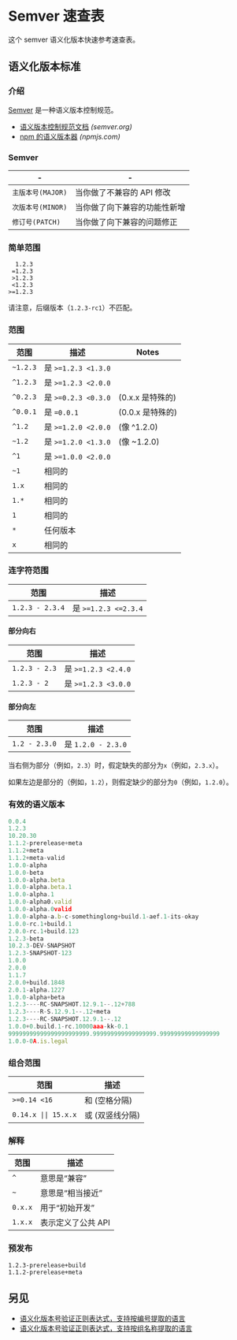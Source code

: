 Semver 速查表
===

这个 semver 语义化版本快速参考速查表。

语义化版本标准
----

### 介绍

[Semver](http://semver.org/) 是一种语义版本控制规范。

- [语义版本控制规范文档](http://semver.org/) _(semver.org)_
- [npm 的语义版本器](https://docs.npmjs.com/cli/v6/using-npm/semver) _(npmjs.com)_

### Semver

| -               | -                      |
|-----------------|------------------------|
| `主版本号(MAJOR)` | 当你做了不兼容的 API 修改 |
| `次版本号(MINOR)` | 当你做了向下兼容的功能性新增 |
| `修订号(PATCH)` | 当你做了向下兼容的问题修正 |

### 简单范围

```
  1.2.3
 =1.2.3
 >1.2.3
 <1.2.3
>=1.2.3
```

请注意，后缀版本（`1.2.3-rc1`）不匹配。

### 范围
<!--rehype:wrap-class=row-span-3-->

| 范围    | 描述         | Notes             |
| ---      | ---                 | ---               |
| `~1.2.3` | 是 `>=1.2.3 <1.3.0` |                    |
| `^1.2.3` | 是 `>=1.2.3 <2.0.0` |                    |
| `^0.2.3` | 是 `>=0.2.3 <0.3.0` | (0.x.x 是特殊的) |
| `^0.0.1` | 是  `=0.0.1`        | (0.0.x 是特殊的) |
| `^1.2`   | 是 `>=1.2.0 <2.0.0` | (像 ^1.2.0)        |
| `~1.2`   | 是 `>=1.2.0 <1.3.0` | (像 ~1.2.0)        |
| `^1`     | 是 `>=1.0.0 <2.0.0` |                    |
| `~1`     | 相同的               |                    |
| `1.x`    | 相同的               |                    |
| `1.*`    | 相同的               |                    |
| `1`      | 相同的               |                    |
| `*`      | 任何版本             |                    |
| `x`      | 相同的               |                    |
<!--rehype:className=shortcuts-->

### 连字符范围

| 范围               | 描述           |
| ---                | ---                   |
| `1.2.3 - 2.3.4`    | 是 `>=1.2.3 <=2.3.4`  |
<!--rehype:className=shortcuts show-header-->

#### 部分向右

| 范围            | 描述 |
| ---             | --- |
| `1.2.3 - 2.3`   | 是 `>=1.2.3 <2.4.0`   |
| `1.2.3 - 2`     | 是 `>=1.2.3 <3.0.0`   |
<!--rehype:className=shortcuts-->

#### 部分向左

| 范围           | 描述           |
| ---            | ---                   |
| `1.2 - 2.3.0`  | 是 `1.2.0 - 2.3.0`    |
<!--rehype:className=shortcuts-->

当右侧为部分（例如，`2.3`）时，假定缺失的部分为`x`（例如，`2.3.x`）。

如果左边是部分的（例如，`1.2`），则假定缺少的部分为`0`（例如，`1.2.0`）。

### 有效的语义版本
<!--rehype:wrap-class=row-span-4-->

```js
0.0.4
1.2.3
10.20.30
1.1.2-prerelease+meta
1.1.2+meta
1.1.2+meta-valid
1.0.0-alpha
1.0.0-beta
1.0.0-alpha.beta
1.0.0-alpha.beta.1
1.0.0-alpha.1
1.0.0-alpha0.valid
1.0.0-alpha.0valid
1.0.0-alpha-a.b-c-somethinglong+build.1-aef.1-its-okay
1.0.0-rc.1+build.1
2.0.0-rc.1+build.123
1.2.3-beta
10.2.3-DEV-SNAPSHOT
1.2.3-SNAPSHOT-123
1.0.0
2.0.0
1.1.7
2.0.0+build.1848
2.0.1-alpha.1227
1.0.0-alpha+beta
1.2.3----RC-SNAPSHOT.12.9.1--.12+788
1.2.3----R-S.12.9.1--.12+meta
1.2.3----RC-SNAPSHOT.12.9.1--.12
1.0.0+0.build.1-rc.10000aaa-kk-0.1
99999999999999999999999.999999999999999999.99999999999999999
1.0.0-0A.is.legal
```

### 组合范围

| 范围                | 描述                  |
| ---                | ---                   |
| `>=0.14 <16`       | 和 (空格分隔) |
| `0.14.x \|\| 15.x.x` | 或 (双竖线分隔)   |
<!--rehype:className=shortcuts show-header-->

### 解释
<!--rehype:wrap-class=row-span-2-->

| 范围              | 描述           |
| ---                | ---          |
| `^`     | 意思是“兼容”     |
| `~`     | 意思是“相当接近”     |
| `0.x.x` | 用于“初始开发”     |
| `1.x.x` | 表示定义了公共 API     |
<!--rehype:className=shortcuts-->

### 预发布

```
1.2.3-prerelease+build
1.1.2-prerelease+meta
```

另见
----

- [语义化版本号验证正则表达式，支持按编号提取的语言](https://regex101.com/r/vkijKf/1/)
- [语义化版本号验证正则表达式，支持按组名称提取的语言](https://regex101.com/r/Ly7O1x/3/)

